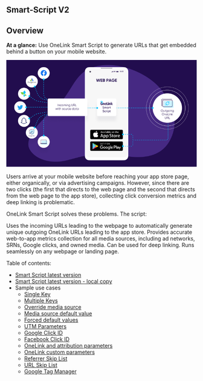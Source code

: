 ## Smart-Script V2

## Overview
**At a glance:** Use OneLink Smart Script to generate URLs that get embedded behind a button on your mobile website.

![smart_script_flow](./images/Smart_Script_flow.png "OneLink Smart Script flow")

Users arrive at your mobile website before reaching your app store page, either organically, or via advertising campaigns. However, since there are two clicks (the first that directs to the web page and the second that directs from the web page to the app store), collecting click conversion metrics and deep linking is problematic. 

OneLink Smart Script solves these problems. The script:

Uses the incoming URLs leading to the webpage to automatically generate unique outgoing OneLink URLs leading to the app store. 
Provides accurate web-to-app metrics collection for all media sources, including ad networks, SRNs, Google clicks, and owned media. 
Can be used for deep linking. 
Runs seamlessly on any webpage or landing page.

Table of contents: 
- [Smart Script latest version](https://onelinksmartscript.appsflyer.com/onelink-smart-script-v2.0.1.js)
- [Smart Script latest version - local copy](scripts/onelink-smart-script-v2.0.1.js)
- Sample use cases
  - [Single Key](https://appsflyersdk.github.io/appsflyer-onelink-smart-script/examples/single_key.html?incmp=gogo&inmedia=email)
  - [Multiple Keys](https://appsflyersdk.github.io/appsflyer-onelink-smart-script/examples/multiple_keys.html?incmp11=gogo11&inmedia22=email22)
  - [Override media source](https://appsflyersdk.github.io/appsflyer-onelink-smart-script/examples/override_mediasource.html?inmedia=old_value)
  - [Media source default value](https://appsflyersdk.github.io/appsflyer-onelink-smart-script/examples/mediasource_default_value.html?inmedia_found=orig_media_value)
  - [Forced default values](https://appsflyersdk.github.io/appsflyer-onelink-smart-script/examples/forced_default_values.html?inmedia_found=plain_media_source)
  - [UTM Parameters](https://appsflyersdk.github.io/appsflyer-onelink-smart-script/examples/utm_parameters.html?utm_campaign=mycmpn&utm_source=mysource)
  - [Google Click ID](https://appsflyersdk.github.io/appsflyer-onelink-smart-script/examples/google_clickid.html?inmedia=email&gclid=1a2b3c&keyword=sale%2Bboat)
  - [Facebook Click ID](https://appsflyersdk.github.io/appsflyer-onelink-smart-script/examples/facebook_clickid.html?inmedia=email&fbclid=7hjy89)
  - [OneLink and attribution parameters](https://appsflyersdk.github.io/appsflyer-onelink-smart-script/examples/onelink_parameters.html?inmedia=email&dp_dest=apples&inchnl=this_channel&promo=buy99)
  - [OneLink custom parameters](https://appsflyersdk.github.io/appsflyer-onelink-smart-script/examples/onelink_custom_parameters.html?inmedia=email&dp_dest=apples&pageid=2g4f&productid=shirt12&partner=bigagency)
  - [Referrer Skip List](https://appsflyersdk.github.io/appsflyer-onelink-smart-script/examples/referrer_skip_list.html?incmp=gogo&inmedia=email)
  - [URL Skip List](https://appsflyersdk.github.io/appsflyer-onelink-smart-script/examples/url_skip_list.html?incmp=gogo&inmedia=email&af_r=hotel.me)
  - [Google Tag Manager](https://appsflyersdk.github.io/appsflyer-onelink-smart-script/examples/google_tag_manager.html?my_source=email&app_dest=planes&typeid=b787&msg_id=f7h8)
